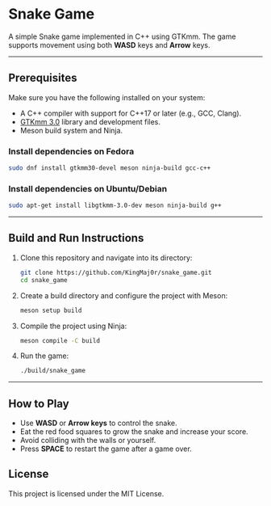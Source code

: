 # Snake Game

A simple Snake game implemented in C++ using GTKmm. The game supports movement using both **WASD** keys and **Arrow** keys. 

---

## Prerequisites

Make sure you have the following installed on your system:
- A C++ compiler with support for C++17 or later (e.g., GCC, Clang).
- [GTKmm 3.0](https://developer.gnome.org/gtkmm-tutorial/stable/) library and development files.
- Meson build system and Ninja.

### Install dependencies on Fedora
```bash
sudo dnf install gtkmm30-devel meson ninja-build gcc-c++
```

### Install dependencies on Ubuntu/Debian
```bash
sudo apt-get install libgtkmm-3.0-dev meson ninja-build g++
```

---

## Build and Run Instructions

1. Clone this repository and navigate into its directory:
   ```bash
   git clone https://github.com/KingMaj0r/snake_game.git
   cd snake_game
   ```

2. Create a build directory and configure the project with Meson:
   ```bash
   meson setup build
   ```

3. Compile the project using Ninja:
   ```bash
   meson compile -C build
   ```

4. Run the game:
   ```bash
   ./build/snake_game
   ```

---

## How to Play
- Use **WASD** or **Arrow keys** to control the snake.
- Eat the red food squares to grow the snake and increase your score.
- Avoid colliding with the walls or yourself.
- Press **SPACE** to restart the game after a game over.

## License
This project is licensed under the MIT License.
